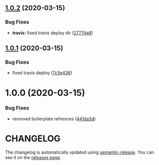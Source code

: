 ## [1.0.2](https://github.com/nejcm/js-helpers/compare/v1.0.1...v1.0.2) (2020-03-15)


### Bug Fixes

* **travis:** fixed travis deploy dir ([27774e8](https://github.com/nejcm/js-helpers/commit/27774e8cf712137f82051b231f44bcc3faf3120a))

## [1.0.1](https://github.com/nejcm/js-helpers/compare/v1.0.0...v1.0.1) (2020-03-15)


### Bug Fixes

* fixed travis deploy ([7c5e436](https://github.com/nejcm/js-helpers/commit/7c5e436a46121ef2adb6ef2122fa7818fbfe1c1b))

# 1.0.0 (2020-03-15)


### Bug Fixes

* removed boilerplate refrences ([441da3d](https://github.com/nejcm/js-helpers/commit/441da3d39bf98a1b095797f70efc2ec77582ca29))

# CHANGELOG

The changelog is automatically updated using
[semantic-release](https://github.com/semantic-release/semantic-release). You
can see it on the [releases page](../../releases).
